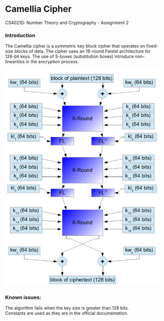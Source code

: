 # Camellia Cipher
CS4021D: Number Theory and Cryptography - Assignment 2

### Introduction

The Camellia cipher is a symmetric key block cipher that operates on fixed-size blocks of data. The cipher uses an 18-round Feistel architecture for 128-bit keys. The use of S-boxes (substitution boxes) introduce non-linearities in the encryption process.

![Feistel Network](/feistel.png)

### Known issues:
The algorithm fails when the key size is greater than 128 bits.  
Constants are used as they are in the official documentation.

